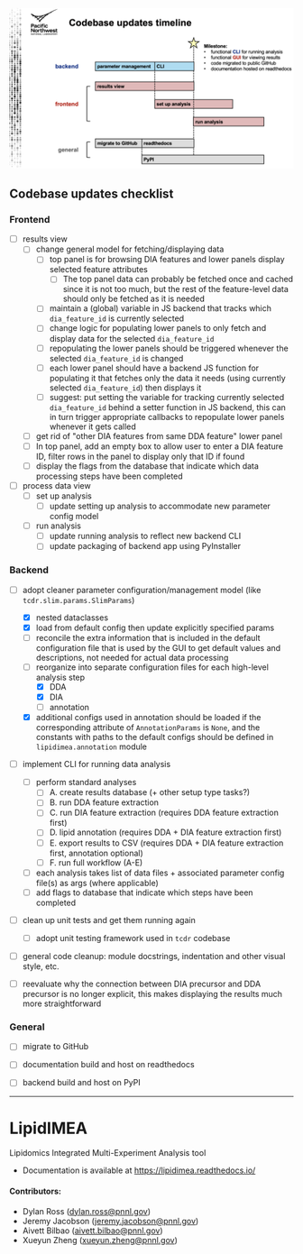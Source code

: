 ![timeline](timeline.png)

## Codebase updates checklist

### Frontend
- [ ] results view
    - [ ] change general model for fetching/displaying data
        - [ ] top panel is for browsing DIA features and lower panels display selected feature attributes
            - [ ] The top panel data can probably be fetched once and cached since it is not too much, but the rest of the feature-level data should only be fetched as it is needed
        - [ ] maintain a \(global\) variable in JS backend that tracks which `dia_feature_id` is currently selected
        - [ ] change logic for populating lower panels to only fetch and display data for the selected `dia_feature_id`
        - [ ] repopulating the lower panels should be triggered whenever the selected `dia_feature_id` is changed
        - [ ] each lower panel should have a backend JS function for populating it that fetches only the data it needs \(using currently selected `dia_feature_id`\) then displays it
        - [ ] suggest: put setting the variable for tracking currently selected `dia_feature_id` behind a setter function in JS backend, this can in turn trigger appropriate callbacks to repopulate lower panels whenever it gets called
    - [ ] get rid of "other DIA features from same DDA feature" lower panel
    - [ ] In top panel, add an empty box to allow user to enter a DIA feature ID, filter rows in the panel to display only that ID if found
    - [ ] display the flags from the database that indicate which data processing steps have been completed
- [ ] process data view 
    - [ ] set up analysis
        - [ ] update setting up analysis to accommodate new parameter config model
    - [ ] run analysis
        - [ ] update running analysis to reflect new backend CLI
        - [ ] update packaging of backend app using PyInstaller

### Backend
- [ ] adopt cleaner parameter configuration/management model \(like `tcdr.slim.params.SlimParams`\)
    - [x] nested dataclasses
    - [x] load from default config then update explicitly specified params
    - [ ] reconcile the extra information that is included in the default configuration file that is used by the GUI to get default values and descriptions, not needed for actual data processing
    - [ ] reorganize into separate configuration files for each high-level analysis step
        - [x] DDA
        - [x] DIA
        - [ ] annotation
    - [x] additional configs used in annotation should be loaded if the corresponding attribute of `AnnotationParams` is `None`, and the constants with paths to the default configs should be defined in `lipidimea.annotation` module 
- [ ] implement CLI for running data analysis
    - [ ] perform standard analyses
        - [ ] A. create results database \(+ other setup type tasks?\) 
        - [ ] B. run DDA feature extraction 
        - [ ] C. run DIA feature extraction \(requires DDA feature extraction first\)
        - [ ] D. lipid annotation \(requires DDA + DIA feature extraction first\)
        - [ ] E. export results to CSV \(requires DDA + DIA feature extraction first, annotation optional\)
        - [ ] F. run full workflow \(A-E\)
    - [ ] each analysis takes list of data files + associated parameter config file\(s\) as args \(where applicable\) 
    - [ ] add flags to database that indicate which steps have been completed
- [ ] clean up unit tests and get them running again
    - [ ] adopt unit testing framework used in `tcdr` codebase
- [ ] general code cleanup: module docstrings, indentation and other visual style, etc.
- [ ] reevaluate why the connection between DIA precursor and DDA precursor is no longer explicit, this makes displaying the results much more straightforward


### General
- [ ] migrate to GitHub
- [ ] documentation build and host on readthedocs
- [ ] backend build and host on PyPI


---


# LipidIMEA
Lipidomics Integrated Multi-Experiment Analysis tool

- Documentation is available at https://lipidimea.readthedocs.io/


#### Contributors:
- Dylan Ross (dylan.ross@pnnl.gov)
- Jeremy Jacobson (jeremy.jacobson@pnnl.gov)
- Aivett Bilbao (aivett.bilbao@pnnl.gov)
- Xueyun Zheng (xueyun.zheng@pnnl.gov)

